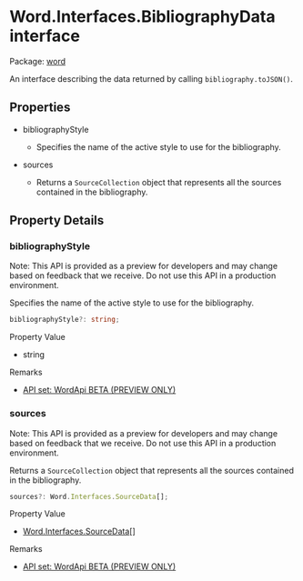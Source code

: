 # Word.Interfaces.BibliographyData interface

Package: [word](/en-us/javascript/api/word)

An interface describing the data returned by calling `bibliography.toJSON()`.

## Properties

- bibliographyStyle
  - Specifies the name of the active style to use for the bibliography.

- sources
  - Returns a `SourceCollection` object that represents all the sources contained in the bibliography.

## Property Details

### bibliographyStyle

Note: This API is provided as a preview for developers and may change based on feedback that we receive. Do not use this API in a production environment.

Specifies the name of the active style to use for the bibliography.

```typescript
bibliographyStyle?: string;
```

Property Value

- string

Remarks

- [API set: WordApi BETA (PREVIEW ONLY)](/en-us/javascript/api/requirement-sets/word/word-api-requirement-sets)

### sources

Note: This API is provided as a preview for developers and may change based on feedback that we receive. Do not use this API in a production environment.

Returns a `SourceCollection` object that represents all the sources contained in the bibliography.

```typescript
sources?: Word.Interfaces.SourceData[];
```

Property Value

- [Word.Interfaces.SourceData](/en-us/javascript/api/word/word.interfaces.sourcedata)[]

Remarks

- [API set: WordApi BETA (PREVIEW ONLY)](/en-us/javascript/api/requirement-sets/word/word-api-requirement-sets)